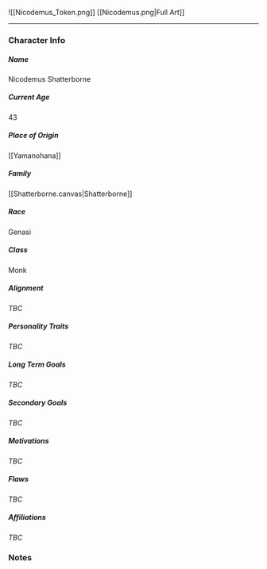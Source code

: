 ![[Nicodemus_Token.png]]
[[Nicodemus.png|Full Art]]

---
### Character Info

##### Name 
Nicodemus Shatterborne

##### Current Age
43

##### Place of Origin
[[Yamanohana]]

##### Family
[[Shatterborne.canvas|Shatterborne]]

##### Race
Genasi

##### Class
Monk

##### Alignment
*TBC*

##### Personality Traits
*TBC*

##### Long Term Goals
*TBC*

##### Secondary Goals
*TBC*

##### Motivations
*TBC*

##### Flaws
*TBC*

##### Affiliations
*TBC*

### Notes
